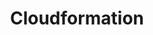 ---
layout: taglayout
title: "Cloudformation"
tag: cloudformation
tags: [aws, azure, devops, powershell, cloudformation, dotnet, docker, kubernetes]
---